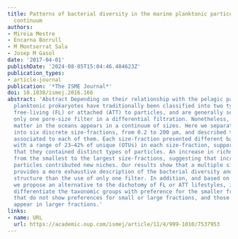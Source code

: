 ```yaml
---
title: Patterns of bacterial diversity in the marine planktonic particulate matter
  continuum
authors:
- Mireia Mestre
- Encarna Borrull
- M Montserrat Sala
- Josep M Gasol
date: '2017-04-01'
publishDate: '2024-08-05T15:04:46.484623Z'
publication_types:
- article-journal
publication: '*The ISME Journal*'
doi: 10.1038/ismej.2016.166
abstract: 'Abstract Depending on their relationship with the pelagic particulate matter,
  planktonic prokaryotes have traditionally been classified into two types of communities:
  free-living (FL) or attached (ATT) to particles, and are generally separated using
  only one pore-size filter in a differential filtration. Nonetheless, particulate
  matter in the oceans appears in a continuum of sizes. Here we separated this continuum
  into six discrete size-fractions, from 0.2 to 200 μm, and described the prokaryotes
  associated to each of them. Each size-fraction presented different bacterial communities,
  with a range of 23–42% of unique (OTUs) in each size-fraction, supporting the idea
  that they contained distinct types of particles. An increase in richness was observed
  from the smallest to the largest size-fractions, suggesting that increasingly larger
  particles contributed new niches. Our results show that a multiple size-fractionation
  provides a more exhaustive description of the bacterial diversity and community
  structure than the use of only one filter. In addition, and based on our results,
  we propose an alternative to the dichotomy of FL or ATT lifestyles, in which we
  differentiate the taxonomic groups with preference for the smaller fractions, those
  that do not show preferences for small or large fractions, and those that preferentially
  appear in larger fractions.'
links:
- name: URL
  url: https://academic.oup.com/ismej/article/11/4/999-1010/7537953
---
```

